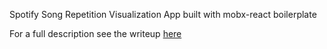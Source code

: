 Spotify Song Repetition Visualization App built with mobx-react boilerplate

For a full description see the writeup [here](https://ianlmcfarlane.github.io/posts/2017/02/01/spotify-repetition-project.html)
